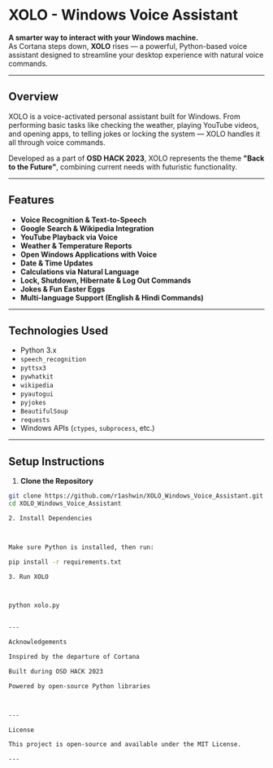 

# XOLO - Windows Voice Assistant

**A smarter way to interact with your Windows machine.**  
As Cortana steps down, **XOLO** rises — a powerful, Python-based voice assistant designed to streamline your desktop experience with natural voice commands.

---

## Overview

XOLO is a voice-activated personal assistant built for Windows. From performing basic tasks like checking the weather, playing YouTube videos, and opening apps, to telling jokes or locking the system — XOLO handles it all through voice commands.

Developed as a part of **OSD HACK 2023**, XOLO represents the theme **"Back to the Future"**, combining current needs with futuristic functionality.

---

## Features

- **Voice Recognition & Text-to-Speech**
- **Google Search & Wikipedia Integration**
- **YouTube Playback via Voice**
- **Weather & Temperature Reports**
- **Open Windows Applications with Voice**
- **Date & Time Updates**
- **Calculations via Natural Language**
- **Lock, Shutdown, Hibernate & Log Out Commands**
- **Jokes & Fun Easter Eggs**
- **Multi-language Support (English & Hindi Commands)**

---

## Technologies Used

- Python 3.x  
- `speech_recognition`  
- `pyttsx3`  
- `pywhatkit`  
- `wikipedia`  
- `pyautogui`  
- `pyjokes`  
- `BeautifulSoup`  
- `requests`  
- Windows APIs (`ctypes`, `subprocess`, etc.)

---

## Setup Instructions

1. **Clone the Repository**

```bash
git clone https://github.com/r1ashwin/XOLO_Windows_Voice_Assistant.git
cd XOLO_Windows_Voice_Assistant

2. Install Dependencies



Make sure Python is installed, then run:

pip install -r requirements.txt

3. Run XOLO



python xolo.py


---

Acknowledgements

Inspired by the departure of Cortana

Built during OSD HACK 2023

Powered by open-source Python libraries



---

License

This project is open-source and available under the MIT License.

---

